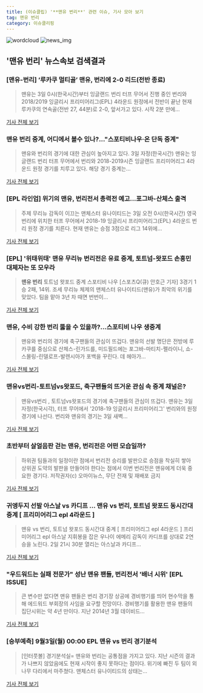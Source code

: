 ```yaml
---
title: (이슈클립) '**맨유 번리**' 관련 이슈, 기사 모아 보기
tag: 맨유 번리
category: 이슈클리핑
---
```

![wordcloud](https://s3.ap-northeast-2.amazonaws.com/lyrics101-wordcloud/2018-09-03-1535905189.png)
![news_img](https://user-images.githubusercontent.com/42597476/44507050-1206f400-a6e4-11e8-8d98-7ffbfebb353f.png)
## **'**맨유 번리**'** 뉴스속보 검색결과
### [맨유-번리] ‘루카쿠 멀티골’ 맨유, 번리에 2-0 리드(전반 종료)

>맨유는 3일 0시(한국시간)부터 잉글랜드 번리 터프 무어서 진행 중인 번리와 2018/2019 잉글리시 프리미어리그(EPL) 4라운드 원정에서 전반이 끝난 현재 루카쿠의 연속골(전반 27, 44분)로 2-0, 앞서가고 있다. 시작 2분 만에...

<a href="http://www.sportalkorea.com/news/view.php?gisa_uniq=2018090300403002&section_code=20&cp=se&gomb=1" target="_blank">기사 전체 보기</a>

### **맨유 번리** 중계, 어디에서 볼수 있나?…"스포티비나우·온 단독 중계"

>맨유와 번리의 경기에 대한 관심이 높아지고 있다. 3일 자정(한국시간) 맨유는 잉글랜드 번리 터프 무어에서 번리와 2018-2019시즌 잉글랜드 프리미어리그 4라운드 원정 경기를 치루고 있다. 해당 경기 중계는...

<a href="http://sports.hankooki.com/lpage/soccer/201809/sp2018090300363093750.htm" target="_blank">기사 전체 보기</a>

### [EPL 라인업] 위기의 맨유, 번리전서 총력전 예고...포그바-산체스 출격

>주제 무리뉴 감독이 이끄는 맨체스터 유나이티드는 3일 오전 0시(한국시간) 영국 번리에 위치한 터프 무어에서 2018-19 잉글리시 프리미어리그(EPL) 4라운드 번리 원정 경기를 치른다. 현재 맨유는 승점 3점으로 리그 14위에...

<a href="http://www.interfootball.co.kr/news/articleView.html?idxno=237772" target="_blank">기사 전체 보기</a>

### [EPL] '위태위태' 맨유 무리뉴 번리전은 유료 중계, 토트넘-왓포드 손흥민 대체자는 또 모우라

>**맨유 번리** 토트넘 왓포드 중계 스포티비 나우 [스포츠Q(큐) 안호근 기자] 3경기 1승 2패, 14위. 조세 무리뉴 체제의 맨체스터 유나이티드(맨유)가 최악의 위기를 맞았다.  팀을 맡아 3년 차 때면 번번이...

<a href="http://www.sportsq.co.kr/news/articleView.html?idxno=301179" target="_blank">기사 전체 보기</a>

### 맨유, 수비 강한 번리 뚫을 수 있을까?…스포티비 나우 생중계

>맨유와 번리의 경기에 축구팬들의 관심이 뜨겁다. 맨유의 선발 명단은 전방에 루카쿠를 중심으로 산체스-린가드를, 미드필드에는 포그바-마티치-펠라이니, 쇼-스몰링-린델로프-발렌시아가 포백을 꾸린다. 데 헤아가...

<a href="http://www.kookje.co.kr/news2011/asp/newsbody.asp?code=0600&key=20180903.99099000545" target="_blank">기사 전체 보기</a>

### 맨유vs번리-토트넘vs왓포드, 축구팬들의 뜨거운 관심 속 중계 채널은?

>맨유vs번리 , 토트넘vs왓포드의 경기에 축구팬들의 관심이 뜨겁다. 맨유는 3일 자정(한국시각), 터프 무어에서 '2018-19 잉글리시 프리미어리그' 번리와의 원정경기에 나선다.   번리와 맨유의 경기는 3일 새벽...

<a href="http://www.topstarnews.net/news/articleView.html?idxno=475394" target="_blank">기사 전체 보기</a>

### 초반부터 살얼음판 걷는 맨유, 번리전은 어떤 모습일까?

>하위권 팀들과의 일정이란 점에서 번리전 승리를 발판으로 승점을 착실히 쌓아 상위권 도약의 발판을 만들어야 한다는 점에서 이번 번리전은 맨유에게 더욱 중요한 경기다. 저작권자(c) 오마이뉴스, 무단 전재 및 재배포 금지

<a href="http://www.ohmynews.com/NWS_Web/View/at_pg.aspx?CNTN_CD=A0002468399&CMPT_CD=P0010&utm_source=naver&utm_medium=newsearch&utm_campaign=naver_news" target="_blank">기사 전체 보기</a>

### 귀엥두지 선발 아스날 vs 카디프 ... 맨유 vs 번리, 토트넘 왓포드 동시간대 중계 [ 프리미어리그 epl 4라운드 ]

>맨유 vs 번리, 토트넘 왓포드 동시간대 중계 [ 프리미어리그 epl 4라운드 ]     프리미어리그 epl 아스날 지휘봉을 잡은 우나이 에메리 감독이 카디프를 상대로 2연승을 노린다.   2일 21시 30분 열리는 아스날과 카디프...

<a href="http://www.ggilbo.com/news/articleView.html?idxno=541723" target="_blank">기사 전체 보기</a>

### "우드워드는 실패 전문가" 성난 맨유 팬들, 번리전서 '배너 시위' [EPL ISSUE]

>큰 변수만 없다면 맨유 팬들은 번리 경기장 상공에 경비행기를 띄어 현수막을 통해 에드워드 부회장의 사임을 요구할 전망이다. 경비행기를 활용한 맨유 팬들의 집단시위는 약 4년 만이다. 지난 2014년 3월 데이비드...

<a href="http://www.interfootball.co.kr/news/articleView.html?idxno=237748" target="_blank">기사 전체 보기</a>

### [승부예측] 9월3일(월) 00:00 EPL 맨유 vs 번리 경기분석

>[인터풋볼] 경기분석실= 맨유와 번리는 공통점을 가지고 있다. 지난 시즌의 결과가 나쁘지 않았음에도 현재 시작이 좋지 못하다는 점이다. 위기에 빠진 두 팀이 외나무 다리에서 마주쳤다. 맨체스터 유나이티드의 상태는...

<a href="http://www.interfootball.co.kr/news/articleView.html?idxno=237730" target="_blank">기사 전체 보기</a>


